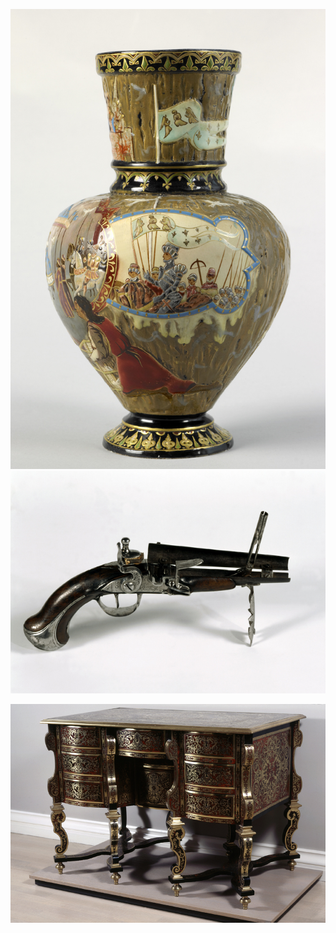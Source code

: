![Vase Galle](/fichiers/oeuvres/2007-vase-galle.jpg)
![Briquet pistolet](/fichiers/oeuvres/2002-briquet-pistolet.jpg)

![Bureau dit Mazarin](/fichiers/oeuvres/1992-bureau-mazarin.jpg)
